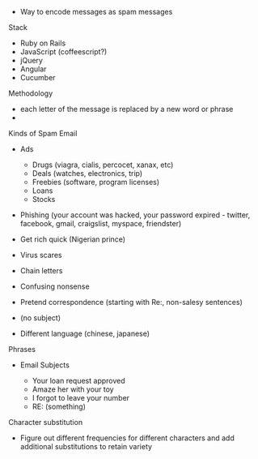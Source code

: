 - Way to encode messages as spam messages

Stack

- Ruby on Rails
- JavaScript (coffeescript?)
- jQuery
- Angular
- Cucumber

Methodology

- each letter of the message is replaced by a new word or phrase
- 

Kinds of Spam Email

- Ads
  - Drugs (viagra, cialis, percocet, xanax, etc)
  - Deals (watches, electronics, trip)
  - Freebies (software, program licenses)
  - Loans
  - Stocks
- Phishing (your account was hacked, your password expired - twitter, facebook, gmail, craigslist, myspace, friendster)
- Get rich quick (Nigerian prince)
- Virus scares
- Chain letters

- Confusing nonsense
- Pretend correspondence (starting with Re:, non-salesy sentences)
- (no subject)
- Different language (chinese, japanese)

Phrases

- Email Subjects
  
  - Your loan request approved
  - Amaze her with your toy
  - I forgot to leave your number
  - RE: (something)

Character substitution

  - Figure out different frequencies for different characters and add additional substitutions to retain variety







